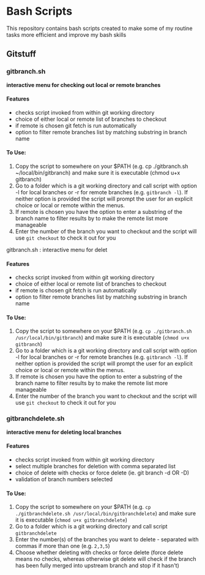 # Bash Scripts

This repository contains bash scripts created to make some of my routine tasks more efficient and improve my bash skills

## Gitstuff

### gitbranch.sh
__interactive menu for checking out local or remote branches__

#### Features
+ checks script invoked from within git working directory
+ choice of either local or remote list of branches to checkout
+ if remote is chosen git fetch is run automatically
+ option to filter remote branches list by matching substring in branch name

#### To Use:
1. Copy the script to somewhere on your $PATH (e.g. cp ./gitbranch.sh ~/local/bin/gitbranch) and make sure it is executable (chmod u+x gitbranch)
2. Go to a folder which is a git working directory and call script  with option -l for local branches or -r for remote branches (e.g. `gitbranch -l`). If neither option is provided the script will prompt the user for an explicit choice or local or remote within the menus.
3. If remote is chosen you have the option to enter a substring of the branch name to filter results by to make the remote list more manageable
4. Enter the number of the branch you want to checkout and the script will use `git checkout` to check it out for you

gitbranch.sh : interactive menu for delet

#### Features
+ checks script invoked from within git working directory
+ choice of either local or remote list of branches to checkout
+ if remote is chosen git fetch is run automatically
+ option to filter remote branches list by matching substring in branch name

#### To Use:
1. Copy the script to somewhere on your $PATH (e.g. `cp ./gitbranch.sh /usr/local/bin/gitbranch`) and make sure it is executable (`chmod u+x gitbranch`)
2. Go to a folder which is a git working directory and call script  with option -l for local branches or -r for remote branches (e.g. `gitbranch -l`). If neither option is provided the script will prompt the user for an explicit choice or local or remote within the menus.
3. If remote is chosen you have the option to enter a substring of the branch name to filter results by to make the remote list more manageable
4. Enter the number of the branch you want to checkout and the script will use `git checkout` to check it out for you

### gitbranchdelete.sh
__interactive menu for deleting local branches__

#### Features
+ checks script invoked from within git working directory
+ select multiple branches for deletion with comma separated list
+ choice of delete with checks or force delete (ie. git branch -d OR -D)
+ validation of branch numbers selected

#### To Use:
1. Copy the script to somewhere on your $PATH (e.g. `cp ./gitbranchdelete.sh /usr/local/bin/gitbranchdelete`) and make sure it is executable (`chmod u+x gitbranchdelete`)
2. Go to a folder which is a git working directory and call script `gitbranchdelete`
3. Enter the number(s) of the branches you want to delete - separated with commas if more than one (e.g. `2,3,5`)
4. Choose whether deleting with checks or force delete (force delete means no checks, whereas otherwise git delete will check if the branch has been fully merged into upstream branch and stop if it hasn't)
